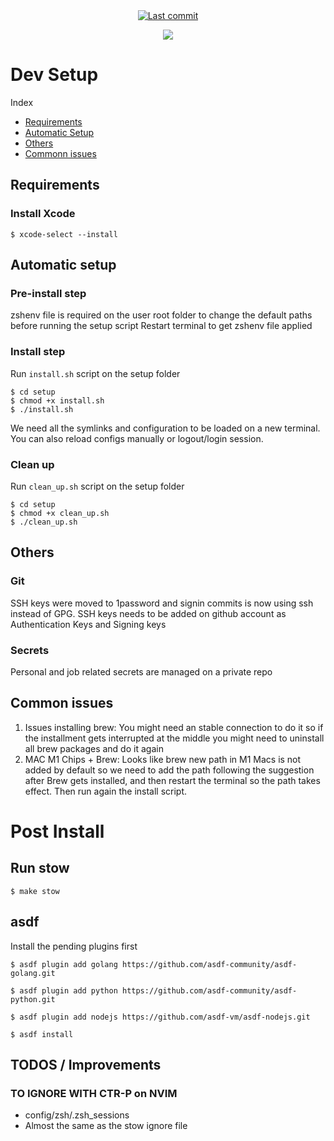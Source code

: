 <div align="center">

<a href="">
  <img alt="Last commit" src="https://img.shields.io/github/last-commit/wchavarria03/dotfiles?logo=git&style=for-the-badge"/>
</a>

[![](https://img.shields.io/badge/Neovim-0.10.1+-blueviolet.svg?style=for-the-badge&logo=Neovim)](https://github.com/neovim/neovim)

</div>

# Dev Setup

Index
- [Requirements](https://github.com/wchavarria03/dotfiles#Requirements)
- [Automatic Setup](https://github.com/wchavarria03/dotfiles#Automatic-setup)
- [Others](https://github.com/wchavarria03/dotfiles#Others)
- [Commonn issues](https://github.com/wchavarria03/dotfiles#Common-issues)

## Requirements

### Install Xcode
```
$ xcode-select --install
```

## Automatic setup

### Pre-install step
zshenv file is required on the user root folder to change the default paths before running the setup script
Restart terminal to get zshenv file applied

### Install step
Run `install.sh` script on the setup folder
```
$ cd setup
$ chmod +x install.sh
$ ./install.sh
````
We need all the symlinks and configuration to be loaded on a new terminal.
You can also reload configs manually or logout/login session.

### Clean up
Run `clean_up.sh` script on the setup folder
```
$ cd setup
$ chmod +x clean_up.sh
$ ./clean_up.sh
````

## Others 
### Git
SSH keys were moved to 1password and signin commits is now using ssh instead of GPG.
SSH keys needs to be added on github account as Authentication Keys and Signing keys

### Secrets
Personal and job related secrets are managed on a private repo

## Common issues
1. Issues installing brew: You might need an stable connection to do it so if the installment gets interrupted at the middle you might need to uninstall all brew packages and do it again
2. MAC M1 Chips + Brew: Looks like brew new path in M1 Macs is not added by default so we need to add the path following the suggestion after Brew gets installed, and then restart the terminal so the path takes effect. Then run again the install script.

# Post Install
## Run stow
```
$ make stow
```

## asdf
Install the pending plugins first
```
$ asdf plugin add golang https://github.com/asdf-community/asdf-golang.git

$ asdf plugin add python https://github.com/asdf-community/asdf-python.git

$ asdf plugin add nodejs https://github.com/asdf-vm/asdf-nodejs.git

$ asdf install

```

## TODOS / Improvements

### TO IGNORE WITH CTR-P on NVIM
- config/zsh/.zsh_sessions
- Almost the same as the stow ignore file
